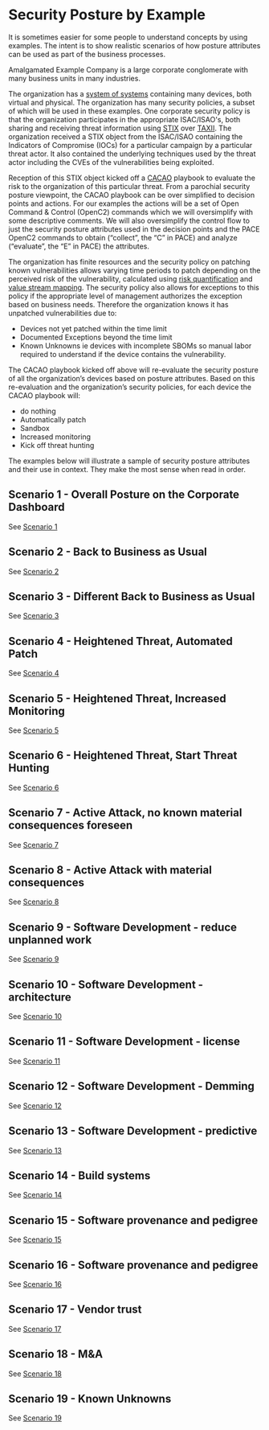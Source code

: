 # Security Posture by Example

It is sometimes easier for some people to understand concepts
by using examples.
The intent is to show realistic scenarios of how posture attributes
can be used as part of the business processes.

Amalgamated Example Company is a large corporate conglomerate
with many business units in many industries.

The organization has a
[system of systems](../GLOSSARY.md#system_of_systems)
containing many devices, both virtual and physical.
The organization has many security policies,
a subset of which will be used in these examples.
One corporate security policy is that the organization participates
in the appropriate ISAC/ISAO's, both
sharing and receiving threat information using
[STIX](./GLOSSARY.md#stix)
over
[TAXII](./GLOSSARY.md#taxii).
The organization received a STIX object from the ISAC/ISAO
containing the Indicators of Compromise (IOCs)
for a particular campaign by a particular threat actor.
It also contained the underlying techniques
used by the threat actor including the
CVEs of the vulnerabilities being exploited.  

Reception of this STIX object
kicked off a
[CACAO](../GLOSSARY.md#CACAO)
playbook
to evaluate the risk to the organization of this particular threat.
From a parochial security posture viewpoint,
the CACAO playbook can be over simplified
to decision points and actions.
For our examples the actions will be a set of
Open Command & Control (OpenC2) commands
which we will oversimplify with some descriptive comments.
We will also oversimplify the control flow to
just the security posture attributes
used in the decision points and
the PACE OpenC2 commands
to obtain (“collect”, the “C” in PACE) and
analyze (“evaluate”, the “E” in PACE) the attributes.

The organization has finite resources
and the security policy on patching known vulnerabilities
allows varying time periods to patch
depending on the perceived risk of the vulnerability,
calculated using
[risk quantification](../GLOSSARY.md#Risk_Quantification) and
[value stream mapping](../GLOSSARY.md#Value_Stream_Mapping).
The security policy also allows for exceptions
to this policy if the appropriate level of management
authorizes the exception based on business needs.
Therefore the organization knows it has unpatched vulnerabilities
due to:
- Devices not yet patched within the time limit
- Documented Exceptions beyond the time limit
- Known Unknowns ie devices with incomplete SBOMs so manual labor required to understand if the device contains the vulnerability.

The CACAO playbook kicked off above
will re-evaluate the security posture
of all the organization’s devices based on posture attributes.
Based on this re-evaluation and the organization’s security policies,
for each device the CACAO playbook will:
- do nothing
- Automatically patch
- Sandbox
- Increased monitoring
- Kick off threat hunting

The examples below will illustrate a sample of
security posture attributes and their use in context.
They make the most sense when read in order.

## Scenario 1 - Overall Posture on the Corporate Dashboard
See [Scenario 1](./Scenario_01.md)

## Scenario 2 - Back to Business as Usual
See [Scenario 2](./Scenario_02.md)

## Scenario 3 - Different Back to Business as Usual
See [Scenario 3](./Scenario_03.md)

## Scenario 4 - Heightened Threat, Automated Patch
See [Scenario 4](./Scenario_04.md)

## Scenario 5 - Heightened Threat, Increased Monitoring
See [Scenario 5](./Scenario_05.md)

## Scenario 6 - Heightened Threat, Start Threat Hunting
See [Scenario 6](./Scenario_06.md)

## Scenario 7 - Active Attack, no known material consequences foreseen
See [Scenario 7](./Scenario_07.md)

## Scenario 8 - Active Attack with material consequences
See [Scenario 8](./Scenario_08.md)

## Scenario 9 - Software Development - reduce unplanned work
See [Scenario 9](./Scenario_09.md)

## Scenario 10 - Software Development - architecture
See [Scenario 10](./Scenario_10.md)

## Scenario 11 - Software Development - license
See [Scenario 11](./Scenario_11.md)

## Scenario 12 - Software Development - Demming
See [Scenario 12](./Scenario_12.md)

## Scenario 13 - Software Development - predictive
See [Scenario 13](./Scenario_13.md)

## Scenario 14 - Build systems
See [Scenario 14](./Scenario_14.md)

## Scenario 15 - Software provenance and pedigree
See [Scenario 15](./Scenario_15.md)

## Scenario 16 - Software provenance and pedigree
See [Scenario 16](./Scenario_16.md)

## Scenario 17 - Vendor trust
See [Scenario 17](./Scenario_17.md)

## Scenario 18 - M&A
See [Scenario 18](./Scenario_18.md)

## Scenario 19 - Known Unknowns
See [Scenario 19](./Scenario_19.md)
